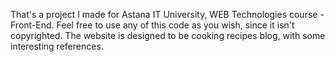 That's a project I made for Astana IT University, WEB Technologies course - Front-End. Feel free to use any of this code as you wish, since it isn't copyrighted. The website is designed to be cooking recipes blog, with some interesting references. 
